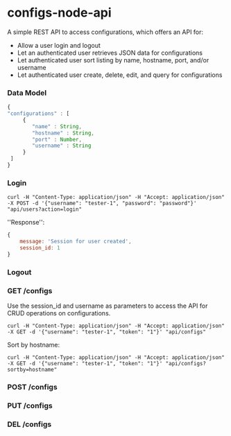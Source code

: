 configs-node-api
================

A simple REST API to access configurations, which offers an API for:

 * Allow a user login and logout
 * Let an authenticated user retrieves JSON data for configurations
 * Let authenticated user sort listing by name, hostname, port, and/or username
 * Let authenticated user create, delete, edit, and query for configurations

### Data Model
```javascript
{
"configurations" : [
     {
        "name" : String,
        "hostname" : String,
        "port" : Number,
        "username" : String
     }
 ]
}
```

### Login

```
curl -H "Content-Type: application/json" -H "Accept: application/json" -X POST -d '{"username": "tester-1", "password": "password"}' "api/users?action=login"
```

''Response'':
```javascript
{
    message: 'Session for user created',
    session_id: 1
}
```

### Logout

### GET /configs

Use the session_id and username as parameters to access the API for CRUD operations on configurations.

```
curl -H "Content-Type: application/json" -H "Accept: application/json" -X GET -d '{"username": "tester-1", "token": "1"}' "api/configs"
```

Sort by hostname:

```
curl -H "Content-Type: application/json" -H "Accept: application/json" -X GET -d '{"username": "tester-1", "token": "1"}' "api/configs?sortby=hostname"
```

### POST /configs

### PUT /configs

### DEL /configs

